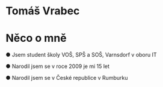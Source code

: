 <h1>Tomáš Vrabec</h1>
<h1>Něco o mně</h1>

● Jsem student školy VOŠ, SPŠ a SOŠ, Varnsdorf v oboru IT

● Narodil jsem se v roce 2009 je mi 15 let

● Narodil jsem se v České republice v Rumburku

